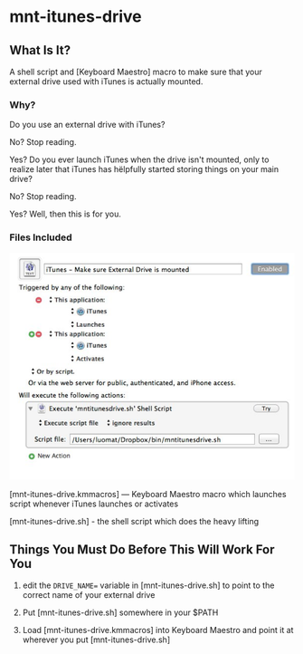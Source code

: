 mnt-itunes-drive
================


## What Is It?

A shell script and [Keyboard Maestro] macro to make sure that your external drive used with iTunes is actually mounted.


### Why?

Do you use an external drive with iTunes?

No? Stop reading.

Yes? Do you ever launch iTunes when the drive isn't mounted, only to realize later that iTunes has hëlpfully started storing things on your main drive?

No? Stop reading.

Yes? Well, then this is for you.

### Files Included

![Screenshot of Keyboard Maestro macro](mnt-itunes-drive.jpg)

[mnt-itunes-drive.kmmacros] — Keyboard Maestro macro which launches script whenever iTunes launches or activates

[mnt-itunes-drive.sh] - the shell script which does the heavy lifting


## Things You __Must__ Do Before This Will Work For You

1. 	edit the `DRIVE_NAME=` variable in [mnt-itunes-drive.sh] to point to the correct name of your external drive

1.	Put [mnt-itunes-drive.sh] somewhere in your $PATH

1.	Load [mnt-itunes-drive.kmmacros] into Keyboard Maestro and point it at wherever you put [mnt-itunes-drive.sh]


